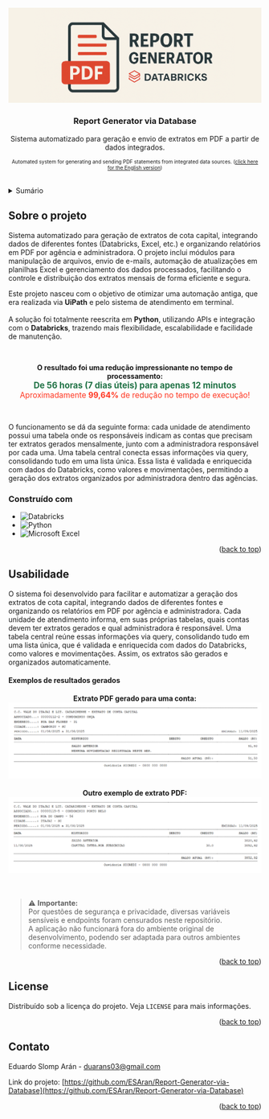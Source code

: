 <a id="readme-top"></a>
<!-- PROJECT LOGO -->
<br />
<div align="center">
  <a href="https://github.com/github_username/repo_name">
    <img src="docs/images/project_logo.png" alt="Logo">
  </a>

<h3 align="center">Report Generator via Database</h3>

  <p align="center">
    Sistema automatizado para geração e envio de extratos em PDF a partir de dados integrados.
    <br />

<p align="center" style="font-size:10px;">
  Automated system for generating and sending PDF statements from integrated data sources. 
  (<a href="README_EN.md">click here for the English version</a>)
  <br />
</p>

  </p>
</div>

<br>
<!-- SUMÁRIO -->
<details>
  <summary>Sumário</summary>
  <ol>
    <li>
      <a href="#sobre-o-projeto">Sobre o projeto</a>
      <ul>
        <li><a href="#construído-com">Construído com</a></li>
      </ul>
    </li>
    <li>
      <a href="#usuabilidade">Usabilidade</a>
      <ul>
        <li><a href="#exemplos-de-resultados-gerados">Exemplos de resultados gerados</a></li>
      </ul>
    </li>
    <li><a href="#license">Licença</a></li>
    <li><a href="#contact">Contato</a></li>
  </ol>
</details>


<!-- ABOUT THE PROJECT -->
## Sobre o projeto

Sistema automatizado para geração de extratos de cota capital, integrando dados de diferentes fontes (Databricks, Excel, etc.) e organizando relatórios em PDF por agência e administradora. O projeto inclui módulos para manipulação de arquivos, envio de e-mails, automação de atualizações em planilhas Excel e gerenciamento dos dados processados, facilitando o controle e distribuição dos extratos mensais de forma eficiente e segura.
    
Este projeto nasceu com o objetivo de otimizar uma automação antiga, que era realizada via <b>UiPath</b> e pelo sistema de atendimento em terminal.<br>
<br>
A solução foi totalmente reescrita em <b>Python</b>, utilizando APIs e integração com o <b>Databricks</b>, trazendo mais flexibilidade, escalabilidade e facilidade de manutenção.

<div align="center">
<br>
  <p>
    <b>O resultado foi uma redução impressionante no tempo de processamento:</b><br>
    <span style="font-size:1.2em;color:#217346;">
      <b>De 56 horas (7 dias úteis) para apenas 12 minutos</b>
    </span>
    <br>
    <span style="font-size:1.1em;color:#FF3621;">
      Aproximadamente <b>99,64%</b> de redução no tempo de execução!
    </span>
  </p>
  <br>
</div>


O funcionamento se dá da seguinte forma: cada unidade de atendimento possui uma tabela onde os responsáveis indicam as contas que precisam ter extratos gerados mensalmente, junto com a administradora responsável por cada uma. Uma tabela central conecta essas informações via query, consolidando tudo em uma lista única. Essa lista é validada e enriquecida com dados do Databricks, como valores e movimentações, permitindo a geração dos extratos organizados por administradora dentro das agências.

### Construído com

* ![Databricks](https://img.shields.io/badge/Databricks-FF3621?style=for-the-badge&logo=Databricks&logoColor=white)
* ![Python](https://img.shields.io/badge/python-3670A0?style=for-the-badge&logo=python&logoColor=ffdd54)
* ![Microsoft Excel](https://img.shields.io/badge/Microsoft_Excel-217346?style=for-the-badge&logo=microsoft-excel&logoColor=white)

<p align="right">(<a href="#readme-top">back to top</a>)</p>



<!-- GETTING STARTED -->
## Usabilidade

O sistema foi desenvolvido para facilitar e automatizar a geração dos extratos de cota capital, integrando dados de diferentes fontes e organizando os relatórios em PDF por agência e administradora. Cada unidade de atendimento informa, em suas próprias tabelas, quais contas devem ter extratos gerados e qual administradora é responsável. Uma tabela central reúne essas informações via query, consolidando tudo em uma lista única, que é validada e enriquecida com dados do Databricks, como valores e movimentações. Assim, os extratos são gerados e organizados automaticamente.

#### Exemplos de resultados gerados

<div align="center">
  <b>Extrato PDF gerado para uma conta:</b><br>
  <img src="docs/Results exemples/00112-2.png" alt="Exemplo Extrato 00112-2" width="800"><br><br>
  <b>Outro exemplo de extrato PDF:</b><br>
  <img src="docs/Results exemples/00115-5.png" alt="Exemplo Extrato 00115-5" width="800">
</div>
<br>
<br>

> ⚠️ **Importante:**  
> Por questões de segurança e privacidade, diversas variáveis sensíveis e endpoints foram censurados neste repositório.  
> A aplicação não funcionará fora do ambiente original de desenvolvimento, podendo ser adaptada para outros ambientes conforme necessidade.

<p align="right">(<a href="#readme-top">back to top</a>)</p>


<!-- LICENSE -->
## License

Distribuído sob a licença do projeto. Veja `LICENSE` para mais informações.

<p align="right">(<a href="#readme-top">back to top</a>)</p>



<!-- CONTACT -->
## Contato

Eduardo Slomp Arán - duarans03@gmail.com

Link do projeto: [https://github.com/ESAran/Report-Generator-via-Database](https://github.com/ESAran/Report-Generator-via-Database)

<p align="right">(<a href="#readme-top">back to top</a>)</p>

